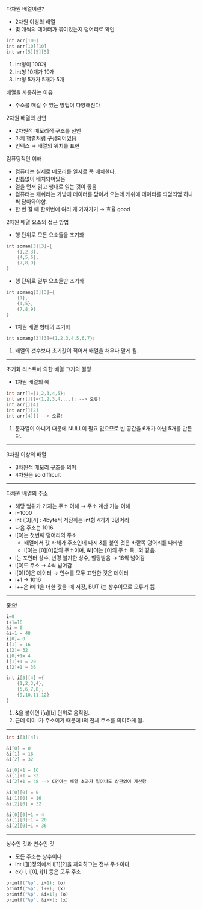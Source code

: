 다차원 배열이란?

- 2차원 이상의 배열
- 몇 개씩의 데이터가 묶여있는지 덩어리로 확인

```objectivec
int arr[100]
int arr[10][10]
int arr[5][5][5]
```

1. int형이 100개
2. int형 10개가 10개
3. int형 5개가 5개가 5개

배열을 사용하는 이유

- 주소를 매길 수 있는 방법이 다양해진다

2차원 배열의 선언

- 2차원적 메모리적 구조를 선언
- 마치 행렬처럼 구성되어있음
- 인덱스 → 배열의 위치를 표현

컴퓨팅적인 이해

- 컴퓨터는 실제로 메모리를 일자로 쭉 배치한다.
- 빈틈없이 배치되어있음
- 열을 먼저 읽고 행대로 읽는 것이 좋음
- 컴퓨터는 캐쉬라는 가방에 데이터를 담아서 오는데 캐쉬에 데이터를 띄엄띄엄 하나씩 담아와야함.
- 한 번 갈 때 한꺼번에 여러 개 가져가기 → 효율 good

2차원 배열 요소의 접근 방법

- 행 단위로 모든 요소들을 초기화

```objectivec
int soman[3][3]={
	{1,2,3},
	{4,5,6},
	{7,8,9}
}
```

- 행 단위로 일부 요소들만 초기화

```objectivec
int somang[3][3]={
	{1},
	{4,5},
	{7,8,9}
}
```

- 1차원 배열 형태의 초기화

```objectivec
int somang[3][3]={1,2,3,4,5,6,7};
```

1. 배열의 갯수보다 초기값이 적어서 배열을 채우다 말게 됨. 

---

초기화 리스트에 의한 배열 크기의 결정

- 1차원 배열의 예

```objectivec
int arr[]={1,2,3,4,5};
int arr[][]={1,2,3,4,...}; --> 오류!
int arr[][4]
int arr[][2]
int arr[4][] --> 오류!
```

1. 문자열이 아니기 때문에 NULL이 필요 없으므로 빈 공간을 6개가 아닌 5개를 만든다.

---

3차원 이상의 배열

- 3차원적 메모리 구조를 의미
- 4차원은 so difficult

---

다차원 배열의 주소

- 해당 범위가 가지는 주소 이해 → 주소 계산 기능 이해
- i=1000
- int i[3][4] : 4byte씩 저장하는 int형 4개가 3덩어리
- 다음 주소는 1016
- i[0]는 첫번째 덩어리의 주소
    - 배열에서 값 자체가 주소인데 다시 &를 붙인 것은 바깥쪽 덩어리를 나타냄
    - i[0]는 [0][0]값의 주소이며, &i[0]는 [0]의 주소 즉, i와 같음.
- i는 포인터 상수, 변경 불가한 상수, 할당받음 → 16씩 넘어감
- i[0]도 주소 → 4씩 넘어감
- i[0][0]은 데이터 → 인수를 모두 표현한 것은 데이터
- i+1 → 1016
- i++은 i에 1을 더한 값을 i에 저장, BUT i는 상수이므로 오류가 뜸

---

중요!

```objectivec
i=0
i+1=16
&i = 0
&i+1 = 48
i[0]= 0
i[1] = 16
i[2]= 32
i[0]+1= 4
i[1]+1 = 20
i[2]+1 = 36

int i[3][4] ={
	{1,2,3,4},
	{5,6,7,8},
	{9,10,11,12}
}
```

1. &을 붙이면 i[a][b] 단위로 움직임. 
2. 근데 이미 i가 주소이기 때문에 i의 전체 주소를 의미하게 됨.

---

```objectivec
int i[3][4];

&i[0] = 0
&i[1] = 16
&i[2] = 32

&i[0]+1 = 16
&i[1]+1 = 32
&i[2]+1 = 48 --> C언어는 배열 초과가 일어나도 상관없이 계산함

&i[0][0] = 0
&i[1][0] = 16
&i[2][0] = 32

&i[0][0]+1 = 4
&i[1][0]+1 = 20
&i[2][0]+1 = 36
```

---

상수인 것과 변수인 것

- 모든 주소는 상수이다
- int i[][]정의에서 i[?][?]을 제외하고는 전부 주소이다
- ex) i, i[0], i[1] 등은 모두 주소

```objectivec
printf("%p", i+1); (o)
printf("%p", i++); (x)
printf("%p", &i+1); (o)
printf("%p", &i++); (x)
```